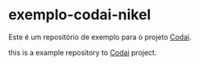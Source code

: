 # exemplo-codai-nikel

Este é um repositório de exemplo para o projeto [Codai](https://codai.growdev.com.br/).

this is a example repository to  [Codai](https://codai.growdev.com.br/) project.
